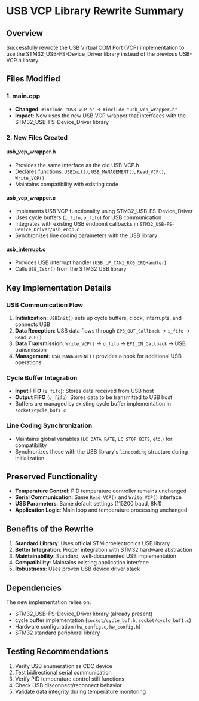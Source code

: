 # USB VCP Library Rewrite Summary

## Overview
Successfully rewrote the USB Virtual COM Port (VCP) implementation to use the STM32_USB-FS-Device_Driver library instead of the previous USB-VCP.h library.

## Files Modified

### 1. **main.cpp**
- **Changed**: `#include "USB-VCP.h"` → `#include "usb_vcp_wrapper.h"`
- **Impact**: Now uses the new USB VCP wrapper that interfaces with the STM32_USB-FS-Device_Driver library

### 2. **New Files Created**

#### **usb_vcp_wrapper.h**
- Provides the same interface as the old USB-VCP.h
- Declares functions: `USBInit()`, `USB_MANAGEMENT()`, `Read_VCP()`, `Write_VCP()`
- Maintains compatibility with existing code

#### **usb_vcp_wrapper.c**
- Implements USB VCP functionality using STM32_USB-FS-Device_Driver
- Uses cycle buffers (`i_fifo`, `o_fifo`) for USB communication
- Integrates with existing USB endpoint callbacks in `STM32_USB-FS-Device_Driver/usb_endp.c`
- Synchronizes line coding parameters with the USB library

#### **usb_interrupt.c**
- Provides USB interrupt handler (`USB_LP_CAN1_RX0_IRQHandler`)
- Calls `USB_Istr()` from the STM32 USB library

## Key Implementation Details

### USB Communication Flow
1. **Initialization**: `USBInit()` sets up cycle buffers, clock, interrupts, and connects USB
2. **Data Reception**: USB data flows through `EP3_OUT_Callback` → `i_fifo` → `Read_VCP()`
3. **Data Transmission**: `Write_VCP()` → `o_fifo` → `EP1_IN_Callback` → USB transmission
4. **Management**: `USB_MANAGEMENT()` provides a hook for additional USB operations

### Cycle Buffer Integration
- **Input FIFO** (`i_fifo`): Stores data received from USB host
- **Output FIFO** (`o_fifo`): Stores data to be transmitted to USB host
- Buffers are managed by existing cycle buffer implementation in `socket/cycle_buf1.c`

### Line Coding Synchronization
- Maintains global variables (`LC_DATA_RATE`, `LC_STOP_BITS`, etc.) for compatibility
- Synchronizes these with the USB library's `linecoding` structure during initialization

## Preserved Functionality
- **Temperature Control**: PID temperature controller remains unchanged
- **Serial Communication**: Same `Read_VCP()` and `Write_VCP()` interface
- **USB Parameters**: Same default settings (115200 baud, 8N1)
- **Application Logic**: Main loop and temperature processing unchanged

## Benefits of the Rewrite
1. **Standard Library**: Uses official STMicroelectronics USB library
2. **Better Integration**: Proper integration with STM32 hardware abstraction
3. **Maintainability**: Standard, well-documented USB implementation
4. **Compatibility**: Maintains existing application interface
5. **Robustness**: Uses proven USB device driver stack

## Dependencies
The new implementation relies on:
- STM32_USB-FS-Device_Driver library (already present)
- cycle buffer implementation (`socket/cycle_buf.h`, `socket/cycle_buf1.c`)
- Hardware configuration (`hw_config.c`, `hw_config.h`)
- STM32 standard peripheral library

## Testing Recommendations
1. Verify USB enumeration as CDC device
2. Test bidirectional serial communication
3. Verify PID temperature control still functions
4. Check USB disconnect/reconnect behavior
5. Validate data integrity during temperature monitoring